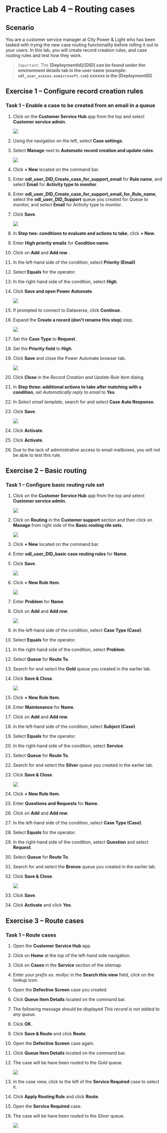 # Practice Lab 4 – Routing cases

## Scenario

You are a customer service manager at City Power & Light who has been tasked with trying the new case routing functionality before rolling it out to your users. In this lab, you will create record creation rules, and case routing rules and test how they work.

> `Important`: The **[DeploymentId]/[DID] can be found under the environment details tab in the user name (example: `odl_user_xxxxxx.onmicrosoft.com`) **xxxxxx** is the [DeploymentID]**.

## Exercise 1 – Configure record creation rules

### Task 1 – Enable a case to be created from an email in a queue

1.  Click on the **Customer Service Hub** app from the top and select **Customer service admin**.

    ![](../images/Customer-service-admin-1.png)
    
1.  Using the navigation on the left, select **Case settings**.

1.  Select **Manage** next to **Automatic record creation and update rules**.

    ![](../images/creation-rules-1.png)

5.  Click **+ New** located on the command bar.

6.  Enter **odl_user_DID_Create_case_for_support_email** for **Rule name**, and select **Email** for **Activity type to monitor**.

7.  Enter **odl_user_DID_Create_case_for_support_email_for_Rule_name**, select the **odl_user_DID_Support** queue you created for Queue to monitor, and select **Email** for Activity type to monitor.
    
8.  Click **Save**.

    ![](../images/creation-rules-2.png)

7.  In **Step two: conditions to evaluate and actions to take**, click **+ New**.

8.  Enter **High priority emails** for **Condition name**.

9.  Click on **Add** and **Add row** .

10. In the left-hand side of the condition, select **Priority (Email)**

11. Select **Equals** for the operator.

12. In the right-hand side of the condition, select **High**.

13. Click **Save and open Power Automate**.

    ![](../images/creation-rules-3.png)

14. If prompted to connect to Dataverse, click **Continue**.

15. Expand the **Create a record (don't rename this step)** step.

    ![](../images/creation-rules-4.png)

16. Set the **Case Type** to **Request**.

17. Set the **Priority field** to **High**.

18. Click **Save** and close the Power Automate browser tab.

    ![](../images/creation-rules-5.png)

19. Click **Close** in the *Record Creation and Update Rule Item* dialog.

20. In **Step three: additional actions to take after matching with a condition**, set *Automatically reply to email*  to **Yes**.

21. In *Select email template*, search for and select **Case Auto Response**.

22. Click **Save**.

    ![](../images/creation-rules-6.png)

23. Click **Activate**.

24. Click **Activate**.

25. Due to the lack of administrative access to email mailboxes, you will not be able to test this rule.

## Exercise 2 – Basic routing

### Task 1 – Configure basic routing rule set

1.  Click on the **Customer Service Hub** app from the top and select **Customer service admin**.

    ![](../images/Customer-service-admin-1.png)
    
1.  Click on **Routing** in the **Customer support** section and then click on **Manage** from right side of the **Basic routing rile sets**.

    ![](../images/Basic-routing-1.png)

5.  Click **+ New** located on the command bar.

6.  Enter **odl_user_DID_basic case routing rules** for **Name**.

7.  Click **Save**.

    ![](../images/Basic-routing-2.png)

8.  Click **+ New Rule Item**.

    ![](../images/Basic-routing-3.png)

9.  Enter **Problem** for **Name**.

10. Click on **Add** and **Add row**.

    ![](../images/Basic-routing-4.png)

11. In the left-hand side of the condition, select **Case Type (Case)**.

12. Select **Equals** for the operator.

13. In the right-hand side of the condition, select **Problem**.

14. Select **Queue** for **Route To**.

15. Search for and select the **Gold** queue you created in the earlier lab.

16. Click **Save & Close**.

    ![](../images/Basic-routing-5.png)

17. Click **+ New Rule Item**.

18. Enter **Maintenance** for **Name**.

19. Click on **Add** and **Add row**.

20. In the left-hand side of the condition, select **Subject (Case)**.

21. Select **Equals** for the operator.

22. In the right-hand side of the condition, select **Service**.

23. Select **Queue** for **Route To**.

24. Search for and select the **Silver** queue you created in the earlier lab.

25. Click **Save & Close**.

    ![](../images/Basic-routing-9.png)

26. Click **+ New Rule Item**.

27. Enter **Questions and Requests** for **Name**.

28. Click on **Add** and **Add row**.

29. In the left-hand side of the condition, select **Case Type (Case)**.

30. Select **Equals** for the operator.

31. In the right-hand side of the condition, select **Question** and select **Request**.

32. Select **Queue** for **Route To**.

33. Search for and select the **Bronze** queue you created in the earlier lab.

34. Click **Save & Close**.

    ![](../images/Basic-routing-7.png)

35. Click **Save**.

36. Click **Activate** and click **Yes**.

## Exercise 3 – Route cases

### Task 1 – Route cases

1.  Open the **Customer Service Hub** app.

2.  Click on **Home** at the top of the left-hand side navigation.

3.  Click on **Cases** in the **Service** section of the sitemap.

4.  Enter *your prefix ex. mollyc* in the **Search this view** field, click on the lookup icon.

5.  Open the **Defective Screen** case you created.

6.  Click **Queue Item Details** located on the command bar.

7.  The following message should be displayed *This record is not added to any queue.*

8.  Click **OK**.

9.  Click **Save & Route** and click **Route**.

10. Open the **Defective Screen** case again.

11. Click **Queue Item Details** located on the command bar.

12. The case will be have been routed to the *Gold* queue.

    ![](../images/Basic-routing-8.png)

13. In the case view, click to the left of the **Service Required** case to select it.

14. Click **Apply Routing Rule** and click **Route**.

15. Open the **Service Required** case.

16. The case will be have been routed to the *Silver* queue.

    ![](../images/Basic-routing-10.png)
